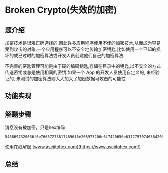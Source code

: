 #  Broken Crypto(失效的加密)

## 题介绍
加密技术是很难正确选择的,因此许多应用程序使用不佳的加密技术,从而成为容易受到攻击的对象.一个应用程序可以不安全地传输加密钥匙,比如使用一个已知的损坏的或已过时的加密算法或开发人员创建他们自己的加密算法.

不完善的密匙管理可能是由于硬的编码钥匙,存储在目录中的钥匙,以不安全的方式传送密钥或总是使用相同的密钥.如果一个 App 的开发人员使用自定义的, 未经验证的, 未测试的加密算法则大大加大了加密数据可攻击的可能性. 

## 功能实现 


## 解题步骤  

消息没有被加密，只是hex编码   
```
5468697320636f6e766572736174696f6e206973206e6f7420656e6372797074656420616e64207468657265666f7265206e6f742073656375726520696e2074686520736c6967687465737421205365637572697479206e65766572206d61646520697420746f207468652066696e616c2070726f647563742e204f757220646973636c61696d657220636c6561726c792073746174657320746861742075736572732073686f756c64206e6f742073656e642073656e7369746976652064617461206f766572206f7572204170702e
```

使用在线解密  [www.asciitohex.com](https://www.asciitohex.com/)
## 总结  